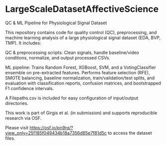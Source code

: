 # LargeScaleDatasetAffectiveScience
QC & ML Pipeline for Physiological Signal Dataset

This repository contains code for quality control (QC), preprocessing, and machine learning analysis of a large physiological signal dataset (EDA, BVP, TMP). It includes:

QC & preprocessing scripts: Clean signals, handle baseline/video conditions, normalize, and output processed CSVs.

ML pipeline: Trains Random Forest, XGBoost, SVM, and a VotingClassifier ensemble on pre-extracted features. Performs feature selection (RFE), SMOTE balancing, baseline normalization, train/validation/test splits, and evaluation with classification reports, confusion matrices, and bootstrapped F1 confidence intervals.

A Filepaths.csv is included for easy configuration of input/output directories.

This work is part of Girgis et al. (in submission) and supports reproducible research via OSF.

Please visit https://osf.io/pn9rq/?view_only=25f185f049434b18a7356d85e7f81d5c to access the dataset files.
